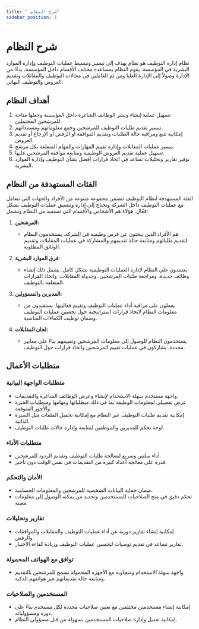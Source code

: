 ```yaml
---
title: " شرح النظام"
sidebar_position: 1
---
```


# شرح النظام 

نظام إدارة التوظيف هو نظام يهدف إلى تيسير وتبسيط عمليات التوظيف وإدارة الموارد البشرية في المؤسسة. يقوم النظام بمساعدة مختلف الأقسام داخل المؤسسة، بدءًا من الإدارة وصولاً إلى الإدارة العليا ومن ثم العاملين في مجالات التوظيف والمقابلات وتقديم العروض والتوظيف النهائي.

## أهداف النظام
1. تسهيل عملية إنشاء ونشر الوظائف الشاغرة داخل المؤسسة وجعلها متاحة للمرشحين المحتملين.
2. تيسير تقديم طلبات التوظيف للمرشحين وجمع معلوماتهم ومستنداتهم.
3. إمكانية تتبع ومراقبة حالة الطلبات وتقديم الموافقة أو الرفض أو الإرجاع أو تقديم العروض.
4. تيسير عمليات المقابلات وإدارة تقييم المهارات والمهام المتعلقة بكل مرشح.
5. تسهيل عملية تقديم العروض الوظيفية ومتابعة موافقة المرشحين عليها.
6. توفير تقارير وتحليلات تساعد في اتخاذ قرارات أفضل بشأن التوظيف وإدارة الموارد البشرية.

## الفئات المستهدفة من النظام
الفئة المستهدفة لنظام التوظيف تتضمن مجموعة متنوعة من الأفراد والجهات التي تتعامل مع عمليات التوظيف داخل الشركة وتحتاج إلى إدارة وتنسيق عمليات التوظيف بشكل فعّال. هؤلاء هم الأشخاص والأقسام التي تستفيد من النظام وتشمل:

1. **المرشحين:**
   - هم الأفراد الذين يبحثون عن فرص وظيفية في الشركة. يستخدمون النظام لتقديم طلباتهم ومتابعة حالة تقديمهم والمشاركة في عمليات المقابلات وتقديم الوثائق المطلوبة.

2. **فرق الموارد البشرية:**
   - يعتمدون على النظام لإدارة العمليات التوظيفية بشكل كامل. يشمل ذلك إنشاء وظائف جديدة، ومراجعة طلبات المرشحين، وجدولة المقابلات، واتخاذ القرارات المتعلقة بالتوظيف.

3. **المديرين والمسؤولين:**
   - يعملون على مراقبة أداء عمليات التوظيف وتقييم فعاليتها. يستفيدون من معلومات النظام لاتخاذ قرارات استراتيجية حول تحسين عمليات التوظيف وضمان توظيف الكفاءات المناسبة.

4. **لجان المقابلات:**
   - يستخدمون النظام للوصول إلى معلومات المرشحين وتقييمهم بناءً على معايير محددة. يشاركون في عمليات تقييم المرشحين واتخاذ قرارات حول التوظيف.

## متطلبات الأعمال
### متطلبات الواجهة البيانية
- واجهة مستخدم سهلة الاستخدام لإنشاء وعرض الوظائف الشاغرة والتقديمات.
- عرض تفصيلي لمعلومات الوظيفة بما في ذلك متطلباتها ومهامها ومتطلبات الخبرة والأجور المتوقعة.
- إمكانية تقديم طلبات التوظيف عبر النظام مع إمكانية تحميل الملفات مثل السيرة الذاتية.
- لوحة تحكم للمديرين والموظفين لمتابعة وإدارة حالات طلبات التوظيف.

### متطلبات الأداء
- أداء سلس وسريع لمعالجة طلبات التوظيف وتقديم الردود للمرشحين.
- قدرة على معالجة أعداد كبيرة من التقديمات في نفس الوقت دون تأخير.

### الأمان والتحكم
- ضمان حماية البيانات الشخصية للمرشحين والمعلومات الحساسة.
- تحكم دقيق في منح الصلاحيات للمستخدمين وتحديد من يمكنه الوصول إلى معلومات معينة.

### تقارير وتحليلات
- إمكانية إنشاء تقارير دورية عن أداء عمليات التوظيف والمقابلات والموافقات والرفض.
- تقارير تساعد في تقديم توصيات لتحسين عمليات التوظيف وزيادة كفاءة الاختيار.

### توافق مع الهواتف المحمولة
- واجهة سهلة الاستخدام ومتجاوبة مع الأجهزة المحمولة تسمح للمرشحين بالتقديم ومتابعة حالة تقديماتهم عبر هواتفهم الذكية.

### المستخدمين والصلاحيات
   - إمكانية إنشاء مستخدمين مختلفين مع تعيين صلاحيات محددة لكل مستخدم بناءً على دوره ومسؤولياته.
   - إمكانية تعديل وإدارة صلاحيات المستخدمين بسهولة من قبل مسؤولي النظام.
